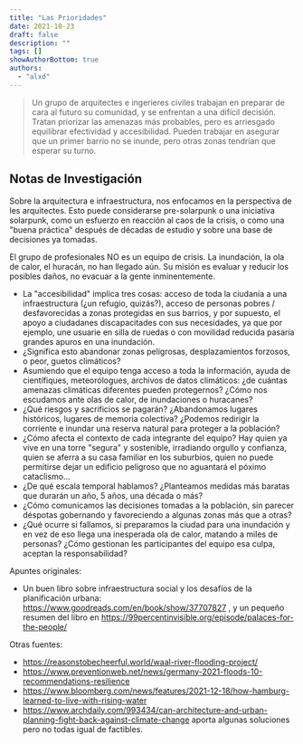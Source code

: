 ```yaml
---
title: "Las Prioridades"
date: 2021-10-23
draft: false
description: ""
tags: []
showAuthorBottom: true
authors:
  - "alxd"
---
```


> Un grupo de arquitectes e ingerieres civiles trabajan en preparar de cara al futuro su comunidad, y se enfrentan a una difícil decisión. Tratan priorizar las amenazas más probables, pero es arriesgado equilibrar efectividad y accesibilidad. Pueden trabajar en asegurar que un primer barrio no se inunde, pero otras zonas tendrían que esperar su turno.


## Notas de Investigación

Sobre la arquitectura e infraestructura, nos enfocamos en la perspectiva de les arquitectes. Esto puede considerarse pre-solarpunk o una iniciativa solarpunk, como un esfuerzo en reacción al caos de la crisis, o como una "buena práctica" después de décadas de estudio y sobre una base de decisiones ya tomadas.

El grupo de profesionales NO es un equipo de crisis. La inundación, la ola de calor, el huracán, no han llegado aún. Su misión es evaluar y reducir los posibles daños, no evacuar a la gente inminentemente.

- La "accesibilidad" implica tres cosas: acceso de toda la ciudanía a una infraestructura (¿un refugio, quizás?), acceso de personas pobres / desfavorecidas a zonas protegidas en sus barrios, y por supuesto, el apoyo a ciudadanes discapacitades con sus necesidades, ya que por ejemplo, une usuarie en silla de ruedas o con movilidad reducida pasaría grandes apuros en una inundación. 
- ¿Significa esto abandonar zonas peligrosas, desplazamientos forzosos, o peor, guetos climáticos?
- Asumiendo que el equipo tenga acceso a toda la información, ayuda de científiques, meteorólogues, archivos de datos climáticos: ¿de cuántas amenazas climáticas diferentes pueden protegernos? ¿Cómo nos escudamos ante olas de calor, de inundaciones o huracanes?
- ¿Qué riesgos y sacrificios se pagarán? ¿Abandonamos lugares históricos, lugares de memoria colectiva? ¿Podemos redirigir la corriente e inundar una reserva natural para proteger a la población?
- ¿Cómo afecta el contexto de cada integrante del equipo? Hay quien ya vive en una torre "segura" y sostenible, irradiando orgullo y confianza, quien se aferra a su casa familiar en los suburbios, quien no puede permitirse dejar un edificio peligroso que no aguantará el póximo cataclismo...
- ¿De qué escala temporal hablamos? ¿Planteamos medidas más baratas que durarán un año, 5 años, una década o más?
- ¿Cómo comunicamos las decisiones tomadas a la población, sin parecer déspotas gobernando y favoreciendo a algunas zonas más que a otras?
- ¿Qué ocurre si fallamos, si preparamos la ciudad para una inundación y en vez de eso llega una inesperada ola de calor, matando a miles de personas? ¿Cómo gestionan les participantes del equipo esa culpa, aceptan la responsabilidad? 

Apuntes originales:

- Un buen libro sobre infraestructura social y los desafíos de la planificación urbana: https://www.goodreads.com/en/book/show/37707827 , y un pequeño resumen del libro en https://99percentinvisible.org/episode/palaces-for-the-people/

Otras fuentes:

- https://reasonstobecheerful.world/waal-river-flooding-project/
- https://www.preventionweb.net/news/germany-2021-floods-10-recommendations-resilience
- https://www.bloomberg.com/news/features/2021-12-18/how-hamburg-learned-to-live-with-rising-water
- https://www.archdaily.com/993434/can-architecture-and-urban-planning-fight-back-against-climate-change aporta algunas soluciones pero no todas igual de factibles.

